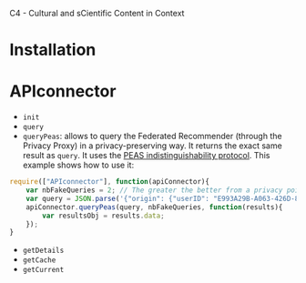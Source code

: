 C4 - Cultural and sCientific Content in Context

# Installation

# APIconnector

* ```init```
* ```query```
* ```queryPeas```: allows to query the Federated Recommender (through the Privacy Proxy) in a privacy-preserving way. It returns the exact same result as ```query```. It uses the [PEAS indistinguishability protocol](https://github.com/EEXCESS/peas#indistinguishability-protocol). This example shows how to use it: 
```javascript
require(["APIconnector"], function(apiConnector){
	var nbFakeQueries = 2; // The greater the better from a privacy point of view, but the worse from a performance point of view (2 or 3 are acceptable values). 
	var query = JSON.parse('{"origin": {"userID": "E993A29B-A063-426D-896E-131F85193EB7", "clientType": "EEXCESS - Google Chrome Extension", "clientVersion": "2beta", "module": "testing"}, "numResults": 3, "contextKeywords": [{"text": "graz","weight": 0.1}, {"text": "vienna","weight": 0.3}]');
	apiConnector.queryPeas(query, nbFakeQueries, function(results){
		var resultsObj = results.data; 
	});
}
```
* ```getDetails```
* ```getCache```
* ```getCurrent```
